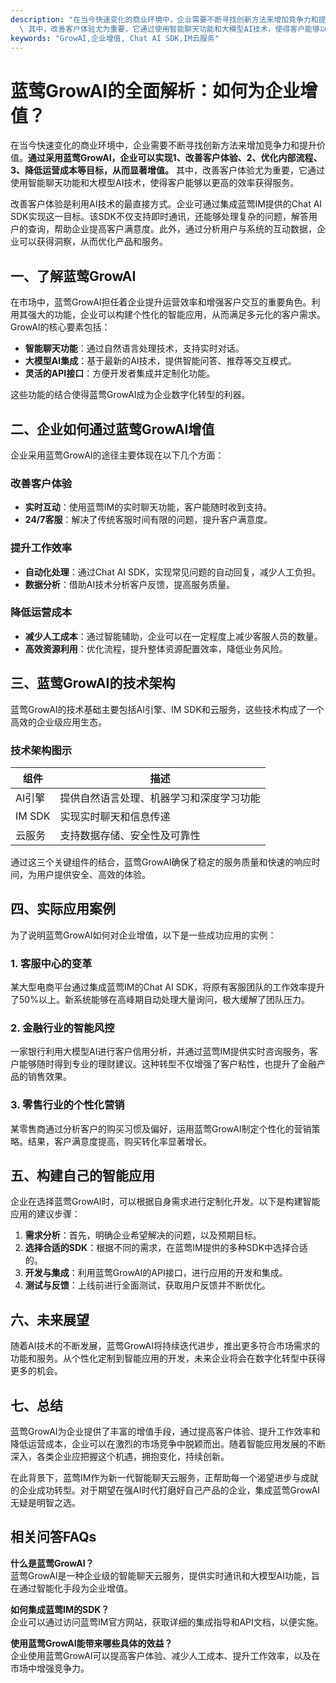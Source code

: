```yaml
---
description: "在当今快速变化的商业环境中，企业需要不断寻找创新方法来增加竞争力和提升价值。**通过采用蓝莺GrowAI，企业可以实现1、改善客户体验、2、优化内部流程、3、降低运营成本等目标，从而显著增值。**\
  \ 其中，改善客户体验尤为重要，它通过使用智能聊天功能和大模型AI技术，使得客户能够以更高的效率获得服务。"
keywords: "GrowAI,企业增值, Chat AI SDK,IM云服务"
---
```

# 蓝莺GrowAI的全面解析：如何为企业增值？

在当今快速变化的商业环境中，企业需要不断寻找创新方法来增加竞争力和提升价值。**通过采用蓝莺GrowAI，企业可以实现1、改善客户体验、2、优化内部流程、3、降低运营成本等目标，从而显著增值。** 其中，改善客户体验尤为重要，它通过使用智能聊天功能和大模型AI技术，使得客户能够以更高的效率获得服务。

改善客户体验是利用AI技术的最直接方式。企业可通过集成蓝莺IM提供的Chat AI SDK实现这一目标。该SDK不仅支持即时通讯，还能够处理复杂的问题，解答用户的查询，帮助企业提高客户满意度。此外，通过分析用户与系统的互动数据，企业可以获得洞察，从而优化产品和服务。

## **一、了解蓝莺GrowAI**

在市场中，蓝莺GrowAI担任着企业提升运营效率和增强客户交互的重要角色。利用其强大的功能，企业可以构建个性化的智能应用，从而满足多元化的客户需求。GrowAI的核心要素包括：

- **智能聊天功能**：通过自然语言处理技术，支持实时对话。
- **大模型AI集成**：基于最新的AI技术，提供智能问答、推荐等交互模式。
- **灵活的API接口**：方便开发者集成并定制化功能。

这些功能的结合使得蓝莺GrowAI成为企业数字化转型的利器。

## **二、企业如何通过蓝莺GrowAI增值**

企业采用蓝莺GrowAI的途径主要体现在以下几个方面：

### **改善客户体验**

- **实时互动**：使用蓝莺IM的实时聊天功能，客户能随时收到支持。
- **24/7客服**：解决了传统客服时间有限的问题，提升客户满意度。

### **提升工作效率**

- **自动化处理**：通过Chat AI SDK，实现常见问题的自动回复，减少人工负担。
- **数据分析**：借助AI技术分析客户反馈，提高服务质量。

### **降低运营成本**

- **减少人工成本**：通过智能辅助，企业可以在一定程度上减少客服人员的数量。
- **高效资源利用**：优化流程，提升整体资源配置效率，降低业务风险。

## **三、蓝莺GrowAI的技术架构**

蓝莺GrowAI的技术基础主要包括AI引擎、IM SDK和云服务，这些技术构成了一个高效的企业级应用生态。

### **技术架构图示**

| 组件               | 描述                                       |
|-------------------|-------------------------------------------|
| AI引擎            | 提供自然语言处理、机器学习和深度学习功能  |
| IM SDK            | 实现实时聊天和信息传递                      |
| 云服务            | 支持数据存储、安全性及可靠性                |

通过这三个关键组件的结合，蓝莺GrowAI确保了稳定的服务质量和快速的响应时间，为用户提供安全、高效的体验。

## **四、实际应用案例**

为了说明蓝莺GrowAI如何对企业增值，以下是一些成功应用的实例：

### **1. 客服中心的变革**

某大型电商平台通过集成蓝莺IM的Chat AI SDK，将原有客服团队的工作效率提升了50%以上。新系统能够在高峰期自动处理大量询问，极大缓解了团队压力。

### **2. 金融行业的智能风控**

一家银行利用大模型AI进行客户信用分析，并通过蓝莺IM提供实时咨询服务，客户能够随时得到专业的理财建议。这种转型不仅增强了客户粘性，也提升了金融产品的销售效果。

### **3. 零售行业的个性化营销**

某零售商通过分析客户的购买习惯及偏好，运用蓝莺GrowAI制定个性化的营销策略。结果，客户满意度提高，购买转化率显著增长。

## **五、构建自己的智能应用**

企业在选择蓝莺GrowAI时，可以根据自身需求进行定制化开发。以下是构建智能应用的建议步骤：

1. **需求分析**：首先，明确企业希望解决的问题，以及预期目标。
2. **选择合适的SDK**：根据不同的需求，在蓝莺IM提供的多种SDK中选择合适的。
3. **开发与集成**：利用蓝莺GrowAI的API接口，进行应用的开发和集成。
4. **测试与反馈**：上线前进行全面测试，获取用户反馈并不断优化。

## **六、未来展望**

随着AI技术的不断发展，蓝莺GrowAI将持续迭代进步，推出更多符合市场需求的功能和服务。从个性化定制到智能应用的开发，未来企业将会在数字化转型中获得更多的机会。

## **七、总结**

蓝莺GrowAI为企业提供了丰富的增值手段，通过提高客户体验、提升工作效率和降低运营成本，企业可以在激烈的市场竞争中脱颖而出。随着智能应用发展的不断深入，各类企业应把握这个机遇，拥抱变化，持续创新。

在此背景下，蓝莺IM作为新一代智能聊天云服务，正帮助每一个渴望进步与成就的企业成功转型。对于期望在强AI时代打磨好自己产品的企业，集成蓝莺GrowAI无疑是明智之选。

## 相关问答FAQs

**什么是蓝莺GrowAI？**  
蓝莺GrowAI是一种企业级的智能聊天云服务，提供实时通讯和大模型AI功能，旨在通过智能化手段为企业增值。

**如何集成蓝莺IM的SDK？**  
企业可以通过访问蓝莺IM官方网站，获取详细的集成指导和API文档，以便实施。

**使用蓝莺GrowAI能带来哪些具体的效益？**  
企业使用蓝莺GrowAI可以提高客户体验、减少人工成本、提升工作效率，以及在市场中增强竞争力。
